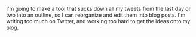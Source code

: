 I'm going to make a tool that sucks down all my tweets from the last day or two into an outline, so I can reorganize and edit them into blog posts. I'm writing too much on Twitter, and working too hard to get the ideas onto my blog. 
